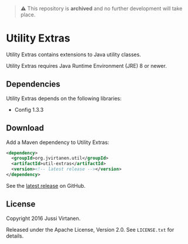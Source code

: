 > :warning: This repository is **archived** and no further development
> will take place.

# Utility Extras

Utility Extras contains extensions to Java utility classes.

Utility Extras requires Java Runtime Environment (JRE) 8 or newer.

## Dependencies

Utility Extras depends on the following libraries:

- Config 1.3.3

## Download

Add a Maven dependency to Utility Extras:

```xml
<dependency>
  <groupId>org.jvirtanen.util</groupId>
  <artifactId>util-extras</artifactId>
  <version><!-- latest release --></version>
</dependency>
```

See the [latest release][] on GitHub.

  [latest release]: https://github.com/jvirtanen/util-extras/releases/latest

## License

Copyright 2016 Jussi Virtanen.

Released under the Apache License, Version 2.0. See `LICENSE.txt` for details.
